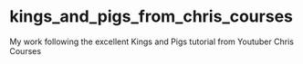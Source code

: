 # kings_and_pigs_from_chris_courses
My work following the excellent Kings and Pigs tutorial from Youtuber Chris Courses
